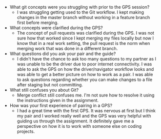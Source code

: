 * What git concepts were you struggling with prior to the GPS session?
    - I was struggling getting used to the Git workflow. I kept making changes in the master branch without working in a feature branch first before merging.
* What concepts were clarified during the GPS?
    - The concept of pull requests was clarified during the GPS. I was not sure how that worked since I kept merging my files locally but now I know that in a real work setting, the pull request is the norm when merging work that was done in a different branch.
* What questions did you ask your pair and the guide?
    - I didn't have the chance to ask too many questions to my partner as I was unable to be the driver due to poor internet connectivity. I was able to ask the GPS on how the driver/navigator workflow looks and was able to get a better picture on how to work as a pair. I was able to ask questions regarding whether you can make changes to a file after staging but not committing. 
* What still confuses you about Git?
    - Merge conflict still confuses me. I'm not sure how to resolve it using the instructions given in the assignment. 
* How was your first experience of pairing in a GPS?
    - I had a great time with the first GPS. It was nervous at first but I think my pair and I worked really well and the GPS was very helpful with guiding us through the assignment. It definitely gave me a perspective on how it is to work with someone else on coding projects. 